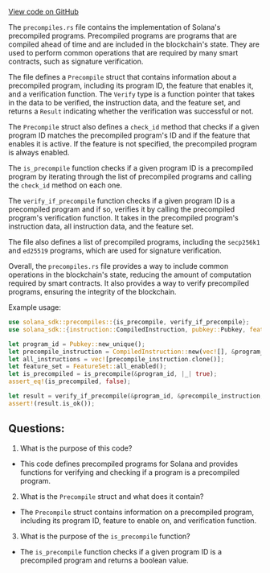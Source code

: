 [View code on GitHub](https://github.com/solana-labs/solana/blob/master/sdk/src/precompiles.rs)

The `precompiles.rs` file contains the implementation of Solana's precompiled programs. Precompiled programs are programs that are compiled ahead of time and are included in the blockchain's state. They are used to perform common operations that are required by many smart contracts, such as signature verification. 

The file defines a `Precompile` struct that contains information about a precompiled program, including its program ID, the feature that enables it, and a verification function. The `Verify` type is a function pointer that takes in the data to be verified, the instruction data, and the feature set, and returns a `Result` indicating whether the verification was successful or not. 

The `Precompile` struct also defines a `check_id` method that checks if a given program ID matches the precompiled program's ID and if the feature that enables it is active. If the feature is not specified, the precompiled program is always enabled. 

The `is_precompile` function checks if a given program ID is a precompiled program by iterating through the list of precompiled programs and calling the `check_id` method on each one. 

The `verify_if_precompile` function checks if a given program ID is a precompiled program and if so, verifies it by calling the precompiled program's verification function. It takes in the precompiled program's instruction data, all instruction data, and the feature set. 

The file also defines a list of precompiled programs, including the `secp256k1` and `ed25519` programs, which are used for signature verification. 

Overall, the `precompiles.rs` file provides a way to include common operations in the blockchain's state, reducing the amount of computation required by smart contracts. It also provides a way to verify precompiled programs, ensuring the integrity of the blockchain. 

Example usage:

```rust
use solana_sdk::precompiles::{is_precompile, verify_if_precompile};
use solana_sdk::{instruction::CompiledInstruction, pubkey::Pubkey, feature_set::FeatureSet};

let program_id = Pubkey::new_unique();
let precompile_instruction = CompiledInstruction::new(vec![], &program_id, vec![]);
let all_instructions = vec![precompile_instruction.clone()];
let feature_set = FeatureSet::all_enabled();
let is_precompiled = is_precompile(&program_id, |_| true);
assert_eq!(is_precompiled, false);

let result = verify_if_precompile(&program_id, &precompile_instruction, &all_instructions, &feature_set);
assert!(result.is_ok());
```
## Questions: 
 1. What is the purpose of this code?
- This code defines precompiled programs for Solana and provides functions for verifying and checking if a program is a precompiled program.

2. What is the `Precompile` struct and what does it contain?
- The `Precompile` struct contains information on a precompiled program, including its program ID, feature to enable on, and verification function.

3. What is the purpose of the `is_precompile` function?
- The `is_precompile` function checks if a given program ID is a precompiled program and returns a boolean value.